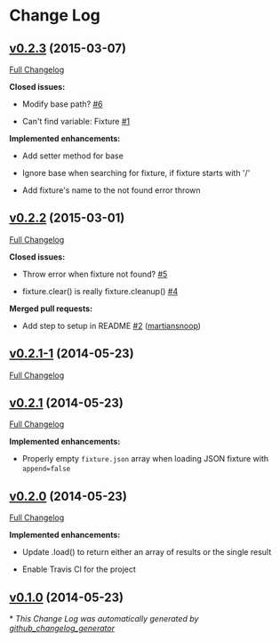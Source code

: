 # Change Log

## [v0.2.3](https://github.com/billtrik/karma-fixture/tree/v0.2.3) (2015-03-07)

[Full Changelog](https://github.com/billtrik/karma-fixture/compare/v0.2.2...v0.2.3)

**Closed issues:**

- Modify base path? [\#6](https://github.com/billtrik/karma-fixture/issues/6)

- Can't find variable: Fixture [\#1](https://github.com/billtrik/karma-fixture/issues/1)

**Implemented enhancements:**

- Add setter method for base

- Ignore base when searching for fixture, if fixture starts with '/'

- Add fixture's name to the not found error thrown

## [v0.2.2](https://github.com/billtrik/karma-fixture/tree/v0.2.2) (2015-03-01)

[Full Changelog](https://github.com/billtrik/karma-fixture/compare/v0.2.1-1...v0.2.2)

**Closed issues:**

- Throw error when fixture not found? [\#5](https://github.com/billtrik/karma-fixture/issues/5)

- fixture.clear\(\) is really fixture.cleanup\(\) [\#4](https://github.com/billtrik/karma-fixture/issues/4)

**Merged pull requests:**

- Add step to setup in README [\#2](https://github.com/billtrik/karma-fixture/pull/2) ([martiansnoop](https://github.com/martiansnoop))

## [v0.2.1-1](https://github.com/billtrik/karma-fixture/tree/v0.2.1-1) (2014-05-23)

[Full Changelog](https://github.com/billtrik/karma-fixture/compare/v0.2.1...v0.2.1-1)

## [v0.2.1](https://github.com/billtrik/karma-fixture/tree/v0.2.1) (2014-05-23)

[Full Changelog](https://github.com/billtrik/karma-fixture/compare/v0.2.0...v0.2.1)

**Implemented enhancements:**

- Properly empty `fixture.json` array when loading JSON fixture with `append=false`

## [v0.2.0](https://github.com/billtrik/karma-fixture/tree/v0.2.0) (2014-05-23)

[Full Changelog](https://github.com/billtrik/karma-fixture/compare/v0.1.0...v0.2.0)

**Implemented enhancements:**

- Update .load() to return either an array of results or the single result

- Enable Travis  CI for the project

## [v0.1.0](https://github.com/billtrik/karma-fixture/tree/v0.1.0) (2014-05-23)



\* *This Change Log was automatically generated by [github_changelog_generator](https://github.com/skywinder/Github-Changelog-Generator)*
